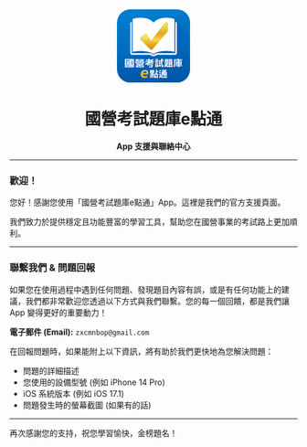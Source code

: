 <div align="center">
  <img src="https://github.com/zxcmnbop/NationalExamApp-Support/blob/main/e.png" alt="App Icon" width="128">
  <h1>國營考試題庫e點通</h1>
  <p><strong>App 支援與聯絡中心</strong></p>
</div>

---

### 歡迎！

您好！感謝您使用「國營考試題庫e點通」App。這裡是我們的官方支援頁面。

我們致力於提供穩定且功能豐富的學習工具，幫助您在國營事業的考試路上更加順利。

---

### 聯繫我們 & 問題回報

如果您在使用過程中遇到任何問題、發現題目內容有誤，或是有任何功能上的建議，我們都非常歡迎您透過以下方式與我們聯繫。您的每一個回饋，都是我們讓 App 變得更好的重要動力！

 **電子郵件 (Email):** `zxcmnbop@gmail.com`

在回報問題時，如果能附上以下資訊，將有助於我們更快地為您解決問題：
*   問題的詳細描述
*   您使用的設備型號 (例如 iPhone 14 Pro)
*   iOS 系統版本 (例如 iOS 17.1)
*   問題發生時的螢幕截圖 (如果有的話)

---

再次感謝您的支持，祝您學習愉快，金榜題名！
